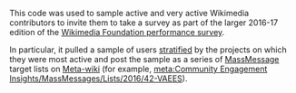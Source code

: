 This code was used to sample active and very active Wikimedia contributors to invite them to take a survey as part of the larger 2016-17 edition of the [Wikimedia Foundation performance survey](https://meta.wikimedia.org/wiki/Community_Engagement_Insights/Performance).

In particular, it pulled a sample of users [stratified](https://en.wikipedia.org/wiki/Stratified_sampling) by the projects on which they were most active and post the sample as a series of [MassMessage](https://meta.wikimedia.org/wiki/MassMessage) target lists on [Meta-wiki](https://meta.wikimedia.org) (for example, [meta:Community Engagement Insights/MassMessages/Lists/2016/42-VAEES](https://meta.wikimedia.org/wiki/Community_Engagement_Insights/MassMessages/Lists/2016/42-VAEES)).
